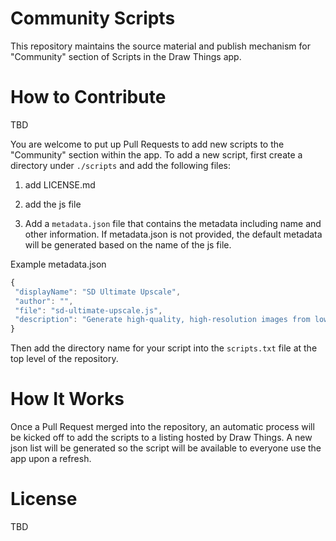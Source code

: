 # Community Scripts

This repository maintains the source material and publish mechanism for "Community" section of Scripts in the Draw Things app.

# How to Contribute

TBD

You are welcome to put up Pull Requests to add new scripts to the "Community" section within the app. To add a new script, first create a directory under `./scripts` and add the following files:

 1. add LICENSE.md

 2. add the js file

 3. Add a `metadata.json` file that contains the metadata including name and other information. If metadata.json is not provided, the default metadata will be generated based on the name of the js file.

Example metadata.json
 ```javascript
 {
  "displayName": "SD Ultimate Upscale",
  "author": "",
  "file": "sd-ultimate-upscale.js",
  "description": "Generate high-quality, high-resolution images from low-resolution inputs, while preserving fine details and textures."
}
 ```

Then add the directory name for your script into the `scripts.txt` file at the top level of the repository.

# How It Works

Once a Pull Request merged into the repository, an automatic process will be kicked off to add the scripts to a listing hosted by Draw Things. A new json list will be generated so the script will be available to everyone use the app upon a refresh.

# License

TBD